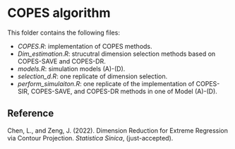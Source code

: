 # COPES algorithm
This folder contains the following files:

- *COPES.R*: implementation of COPES methods.
- *Dim_estimation.R*: strucutral dimension selection methods based on COPES-SAVE and COPES-DR.
- *models.R*: simulation models (A)-(D).
- *selection_d.R*: one replicate of dimension selection.
- *perform_simulaiton.R*: one replicate of the implementation of COPES-SIR, COPES-SAVE, and COPES-DR methods in one of Model (A)-(D).

## Reference
Chen, L., and Zeng, J. (2022). Dimension Reduction for Extreme Regression via Contour Projection. *Statistica Sinica*, (just-accepted).
